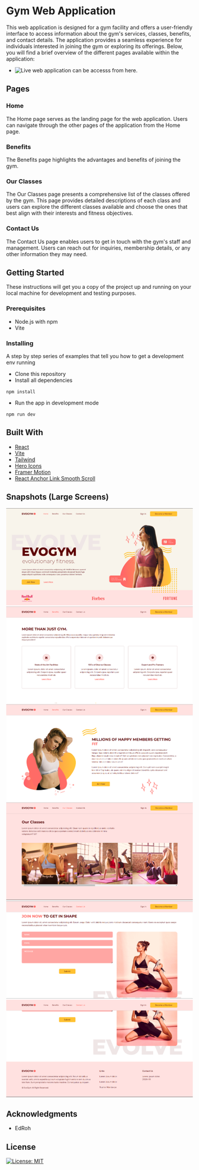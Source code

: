 # Gym Web Application
This web application is designed for a gym facility and offers a user-friendly interface to access information about the gym's services, classes, benefits, and contact details. The application provides a seamless experience for individuals interested in joining the gym or exploring its offerings. Below, you will find a brief overview of the different pages available within the application:

* ![Live web application can be accesss from here.](https://trushar07.github.io/Gym/)

## Pages
### Home
The Home page serves as the landing page for the web application. Users can navigate through the other pages of the application from the Home page.

### Benefits
The Benefits page highlights the advantages and benefits of joining the gym.

### Our Classes
The Our Classes page presents a comprehensive list of the classes offered by the gym. This page provides detailed descriptions of each class and users can explore the different classes available and choose the ones that best align with their interests and fitness objectives.

### Contact Us
The Contact Us page enables users to get in touch with the gym's staff and management. Users can reach out for inquiries, membership details, or any other information they may need.

## Getting Started

These instructions will get you a copy of the project up and running on your local machine for development and testing purposes.

### Prerequisites
 - Node.js with npm
 - Vite

### Installing

A step by step series of examples that tell you how to get a development env running
 - Clone this repository
 - Install all dependencies

```
npm install
```
 - Run the app in development mode

```
npm run dev
```

## Built With

* [React](https://react.dev/)
* [Vite](https://vitejs.dev/) 
* [Tailwind](https://tailwindcss.com/)
* [Hero Icons](https://heroicons.com/)
* [Framer Motion](https://www.framer.com/motion/)
* [React Anchor Link Smooth Scroll](https://www.npmjs.com/package/react-anchor-link-smooth-scroll) 

## Snapshots (Large Screens)
![Homepage](https://github.com/Trushar07/Gym/blob/master/snapshots_large_screen/Screenshot%202023-06-08%20092628.png)
![Benefits](https://github.com/Trushar07/Gym/blob/master/snapshots_large_screen/Screenshot%202023-06-08%20092657.png)
![Benefits](https://github.com/Trushar07/Gym/blob/master/snapshots_large_screen/Screenshot%202023-06-08%20092734.png)
![Our Classes](https://github.com/Trushar07/Gym/blob/master/snapshots_large_screen/Screenshot%202023-06-08%20092753.png)
![Contact Us](https://github.com/Trushar07/Gym/blob/master/snapshots_large_screen/Screenshot%202023-06-08%20092815.png)
![Footer](https://github.com/Trushar07/Gym/blob/master/snapshots_large_screen/Screenshot%202023-06-08%20092830.png)


## Acknowledgments
* EdRoh

## License
[![License: MIT](https://img.shields.io/badge/License-MIT-yellow.svg)](https://opensource.org/licenses/MIT)
